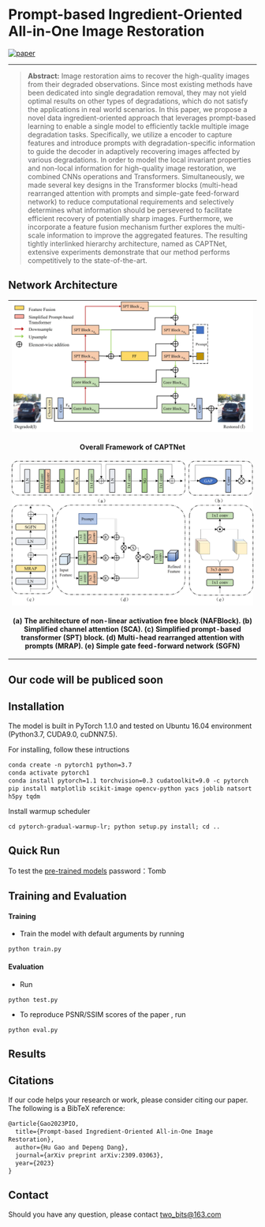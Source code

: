 

# Prompt-based Ingredient-Oriented All-in-One Image Restoration

[![paper](https://img.shields.io/badge/arXiv-Paper-brightgreen)](https://arxiv.org/abs/2309.03063)
<hr />


> **Abstract:** Image restoration aims to recover the high-quality images from their degraded observations. Since most existing methods have been dedicated into single degradation removal, they may not yield optimal results on other types of degradations, which do not satisfy the applications in real world scenarios. In this paper, we propose a novel data ingredient-oriented approach that leverages prompt-based learning to enable a single model to efficiently tackle multiple image degradation tasks. Specifically, we utilize a encoder to capture features and introduce  prompts with degradation-specific information to guide the decoder in adaptively recovering images affected by various degradations. In order to model the local invariant properties and non-local information for high-quality image restoration, we combined CNNs operations and Transformers. Simultaneously, we made several key designs in the Transformer blocks (multi-head rearranged attention with prompts and simple-gate feed-forward network) to reduce computational requirements and selectively determines what information should be persevered to facilitate efficient recovery of potentially sharp images. Furthermore, we incorporate a feature fusion mechanism further explores the multi-scale information  to improve the aggregated features. The resulting tightly interlinked hierarchy architecture, named as CAPTNet, extensive experiments demonstrate that our method performs competitively to the  state-of-the-art.

## Network Architecture

<table>
  <tr>
    <td align="center"> <img  src = "./network.jpg" width="500"> </td>
  </tr>
  <tr>
    <td><p align="center"><b>Overall Framework of CAPTNet</b></p></td>
  </tr>
    <tr>
    <td align="center"> <img   src = "./component.jpg" width="500"> </td>
  </tr>
  <tr>
    <td><p align="center"><b>(a) The architecture of non-linear activation free block (NAFBlock). (b) Simplified channel attention (SCA). (c) Simplified prompt-based transformer (SPT) block. (d) Multi-head rearranged attention with prompts (MRAP).  (e) Simple gate feed-forward network (SGFN)</b></p></td>
</table>

## Our code will be publiced soon

## Installation
The model is built in PyTorch 1.1.0 and tested on Ubuntu 16.04 environment (Python3.7, CUDA9.0, cuDNN7.5).

For installing, follow these intructions
```
conda create -n pytorch1 python=3.7
conda activate pytorch1
conda install pytorch=1.1 torchvision=0.3 cudatoolkit=9.0 -c pytorch
pip install matplotlib scikit-image opencv-python yacs joblib natsort h5py tqdm
```

Install warmup scheduler

```
cd pytorch-gradual-warmup-lr; python setup.py install; cd ..
```

## Quick Run

To test the [pre-trained models](https://pan.baidu.com/s/1tPh4vtmewpZDEAEerwz9HA ) password：Tomb



## Training and Evaluation

#### Training 

- Train the model with default arguments by running

```
python train.py
```

#### Evaluation 
- Run
```
python test.py 
```

- To reproduce PSNR/SSIM scores of the paper , run 

```
python eval.py 
```

## Results

<!--
<details>
  <summary> <strong>Image Deblurring</strong> (click to expand) </summary>
<table>
  <tr>
    <td> <img src = "./fig/derain.png" width="450"> </td>
  </tr>
  <tr>
    <td><p align="center"><b>Deblurring on GoPro and HIDE Datasets.</b></p></td>
  </tr>
</table></details>

<details>
  <summary> <strong>Image Deraining</strong> (click to expand) </summary>
<img src = "./fig/deblur.png" width="900"></details>
-->
 
## Citations
If our code helps your research or work, please consider citing our paper.
The following is a BibTeX reference:

```
@article{Gao2023PIO,
  title={Prompt-based Ingredient-Oriented All-in-One Image Restoration},
  author={Hu Gao and Depeng Dang},
  journal={arXiv preprint arXiv:2309.03063},
  year={2023}
}
```


## Contact
Should you have any question, please contact two_bits@163.com

